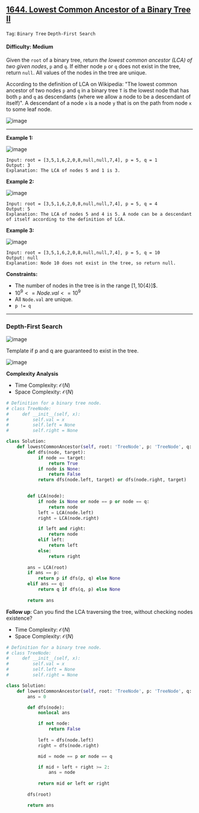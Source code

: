 ## [1644. Lowest Common Ancestor of a Binary Tree II](https://leetcode.com/problems/lowest-common-ancestor-of-a-binary-tree-ii/)

```Tag```: ```Binary Tree``` ```Depth-First Search```

#### Difficulty: Medium

Given the ```root``` of a binary tree, return _the lowest common ancestor (LCA) of two given nodes_, ```p``` and ```q```. If either node ```p``` or ```q``` does not exist in the tree, return ```null```. All values of the nodes in the tree are unique.

According to the definition of LCA on Wikipedia: "The lowest common ancestor of two nodes ```p``` and ```q``` in a binary tree ```T``` is the lowest node that has both ```p``` and ```q``` as descendants (where we allow a node to be a descendant of itself)". A descendant of a node ```x``` is a node ```y``` that is on the path from node ```x``` to some leaf node.

![image](https://github.com/quananhle/Python/assets/35042430/21d6d138-aa55-439f-8e16-87f78580dbd4)

---

__Example 1:__

![image](https://assets.leetcode.com/uploads/2018/12/14/binarytree.png)
```
Input: root = [3,5,1,6,2,0,8,null,null,7,4], p = 5, q = 1
Output: 3
Explanation: The LCA of nodes 5 and 1 is 3.
```

__Example 2:__

![image](https://assets.leetcode.com/uploads/2018/12/14/binarytree.png)
```
Input: root = [3,5,1,6,2,0,8,null,null,7,4], p = 5, q = 4
Output: 5
Explanation: The LCA of nodes 5 and 4 is 5. A node can be a descendant of itself according to the definition of LCA.
```

__Example 3:__

![image](https://assets.leetcode.com/uploads/2018/12/14/binarytree.png)
```
Input: root = [3,5,1,6,2,0,8,null,null,7,4], p = 5, q = 10
Output: null
Explanation: Node 10 does not exist in the tree, so return null.
```

__Constraints:__

- The number of nodes in the tree is in the range $[1, 10${4}]$.
- $10^{9} <= Node.val <= 10^{9}$
- All ```Node.val``` are unique.
- ```p != q```
 
---

### Depth-First Search

![image](https://github.com/quananhle/Python/assets/35042430/cdb0c0a6-9a32-4355-b49f-994c6d41a9e9)

Template if p and q are guaranteed to exist in the tree.

![image](https://github.com/quananhle/Python/assets/35042430/20c4274e-43dc-44a5-8a59-4ed02978e2e9)

__Complexity Analysis__

- Time Complexity: $\mathcal{O}(N)$
- Space Complexity: $\mathcal{O}(N)$

```Python
# Definition for a binary tree node.
# class TreeNode:
#     def __init__(self, x):
#         self.val = x
#         self.left = None
#         self.right = None

class Solution:
    def lowestCommonAncestor(self, root: 'TreeNode', p: 'TreeNode', q: 'TreeNode') -> 'TreeNode':
        def dfs(node, target):
            if node == target:
                return True
            if node is None:
                return False
            return dfs(node.left, target) or dfs(node.right, target)

        
        def LCA(node):
            if node is None or node == p or node == q:
                return node
            left = LCA(node.left)
            right = LCA(node.right)

            if left and right:
                return node
            elif left:
                return left
            else:
                return right
            
        ans = LCA(root)
        if ans == p:
            return p if dfs(p, q) else None
        elif ans == q:
            return q if dfs(q, p) else None
        
        return ans
```

__Follow up__: Can you find the LCA traversing the tree, without checking nodes existence?

- Time Complexity: $\mathcal{O}(N)$
- Space Complexity: $\mathcal{O}(N)$

```Python
# Definition for a binary tree node.
# class TreeNode:
#     def __init__(self, x):
#         self.val = x
#         self.left = None
#         self.right = None

class Solution:
    def lowestCommonAncestor(self, root: 'TreeNode', p: 'TreeNode', q: 'TreeNode') -> 'TreeNode':
        ans = 0

        def dfs(node):
            nonlocal ans

            if not node:
                return False
                
            left = dfs(node.left)
            right = dfs(node.right)

            mid = node == p or node == q

            if mid + left + right >= 2:
                ans = node
            
            return mid or left or right
        
        dfs(root)

        return ans
```
